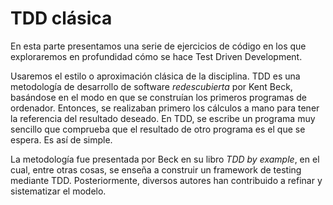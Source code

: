 # TDD clásica #

En esta parte presentamos una serie de ejercicios de código en los que exploraremos en profundidad cómo se hace Test Driven Development.

Usaremos el estilo o aproximación clásica de la disciplina. TDD es una metodología de desarrollo de software *redescubierta* por Kent Beck, basándose en el modo en que se construían los primeros programas de ordenador. Entonces, se realizaban primero los cálculos a mano para tener la referencia del resultado deseado. En TDD, se escribe un programa muy sencillo que comprueba que el resultado de otro programa es el que se espera. Es así de simple.

La metodología fue presentada por Beck en su libro *TDD by example*, en el cual, entre otras cosas, se enseña a construir un framework de testing mediante TDD. Posteriormente, diversos autores han contribuido a refinar y sistematizar el modelo.